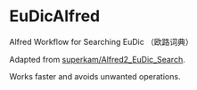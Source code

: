 # EuDicAlfred

Alfred Workflow for Searching EuDic （欧路词典）

Adapted from [superkam/Alfred2_EuDic_Search](https://github.com/superkam/Alfred2_EuDic_Search).

Works faster and avoids unwanted operations.

